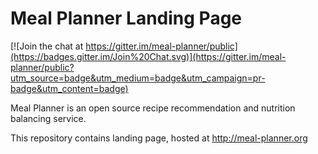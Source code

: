 # Meal Planner Landing Page
[![Join the chat at https://gitter.im/meal-planner/public](https://badges.gitter.im/Join%20Chat.svg)](https://gitter.im/meal-planner/public?utm_source=badge&utm_medium=badge&utm_campaign=pr-badge&utm_content=badge)

Meal Planner is an open source recipe recommendation and nutrition balancing service.

This repository contains landing page, hosted at http://meal-planner.org
